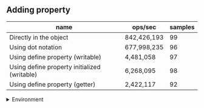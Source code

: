 ## Adding property

|name|ops/sec|samples|
|-|-|-|
|Directly in the object|842,426,193|99|
|Using dot notation|677,998,235|96|
|Using define property (writable)|4,481,058|97|
|Using define property initialized (writable)|6,268,095|98|
|Using define property (getter)|2,422,117|92|


<details>
<summary>Environment</summary>

* __Machine:__ linux x64 | 4 vCPUs | 7.6GB Mem
* __Run:__ Mon Nov 06 2023 14:57:13 GMT+0000 (Coordinated Universal Time)
</details>

<!--
{"environment":{"platform":"linux","arch":"x64","cpus":4,"totalMemory":7.6085662841796875},"benchmarks":[{"name":"Directly in the object","opsSec":842426193.2269248,"samples":6},{"name":"Using dot notation","opsSec":677998234.5193894,"samples":6},{"name":"Using define property (writable)","opsSec":4481057.608689243,"samples":6},{"name":"Using define property initialized (writable)","opsSec":6268095.364874159,"samples":5},{"name":"Using define property (getter)","opsSec":2422116.9479361726,"samples":4}]}-->
